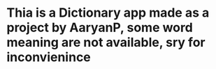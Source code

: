 # Thia is a Dictionary app made as a project by AaryanP, some word meaning are not available, sry for inconvienince
